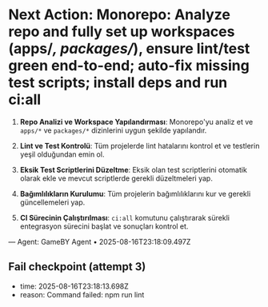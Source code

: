 # Next Action: Monorepo: Analyze repo and fully set up workspaces (apps/*, packages/*), ensure lint/test green end-to-end; auto-fix missing test scripts; install deps and run ci:all

1. **Repo Analizi ve Workspace Yapılandırması**: Monorepo'yu analiz et ve `apps/*` ve `packages/*` dizinlerini uygun şekilde yapılandır.

2. **Lint ve Test Kontrolü**: Tüm projelerde lint hatalarını kontrol et ve testlerin yeşil olduğundan emin ol.

3. **Eksik Test Scriptlerini Düzeltme**: Eksik olan test scriptlerini otomatik olarak ekle ve mevcut scriptlerde gerekli düzeltmeleri yap.

4. **Bağımlılıkların Kurulumu**: Tüm projelerin bağımlılıklarını kur ve gerekli güncellemeleri yap.

5. **CI Sürecinin Çalıştırılması**: `ci:all` komutunu çalıştırarak sürekli entegrasyon sürecini başlat ve sonuçları kontrol et.

— Agent: GameBY Agent • 2025-08-16T23:18:09.497Z


## Fail checkpoint (attempt 3)
- time: 2025-08-16T23:18:13.698Z
- reason: Command failed: npm run lint
